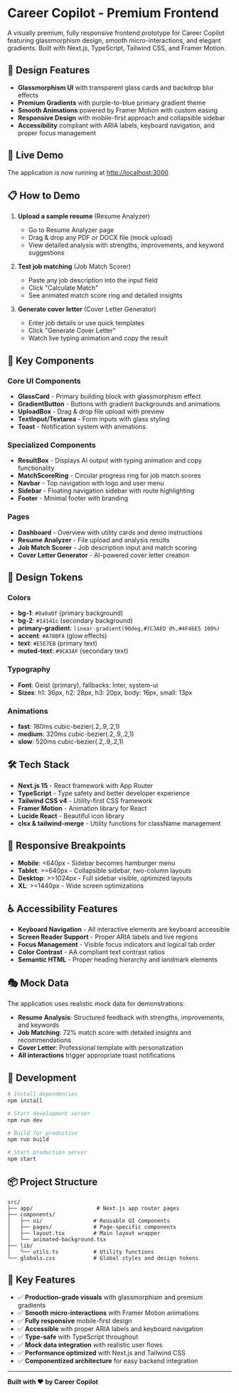 # Career Copilot - Premium Frontend

A visually premium, fully responsive frontend prototype for Career Copilot featuring glassmorphism design, smooth micro-interactions, and elegant gradients. Built with Next.js, TypeScript, Tailwind CSS, and Framer Motion.

## 🎨 Design Features

- **Glassmorphism UI** with transparent glass cards and backdrop blur effects
- **Premium Gradients** with purple-to-blue primary gradient theme
- **Smooth Animations** powered by Framer Motion with custom easing
- **Responsive Design** with mobile-first approach and collapsible sidebar
- **Accessibility** compliant with ARIA labels, keyboard navigation, and proper focus management

## 🚀 Live Demo

The application is now running at [http://localhost:3000](http://localhost:3000)

## 📋 How to Demo

1. **Upload a sample resume** (Resume Analyzer)
   - Go to Resume Analyzer page
   - Drag & drop any PDF or DOCX file (mock upload)
   - View detailed analysis with strengths, improvements, and keyword suggestions

2. **Test job matching** (Job Match Scorer)
   - Paste any job description into the input field
   - Click "Calculate Match"
   - See animated match score ring and detailed insights

3. **Generate cover letter** (Cover Letter Generator)
   - Enter job details or use quick templates
   - Click "Generate Cover Letter"
   - Watch live typing animation and copy the result

## 🧱 Key Components

### Core UI Components
- **GlassCard** - Primary building block with glassmorphism effect
- **GradientButton** - Buttons with gradient backgrounds and animations
- **UploadBox** - Drag & drop file upload with preview
- **TextInput/Textarea** - Form inputs with glass styling
- **Toast** - Notification system with animations

### Specialized Components
- **ResultBox** - Displays AI output with typing animation and copy functionality
- **MatchScoreRing** - Circular progress ring for job match scores
- **Navbar** - Top navigation with logo and user menu
- **Sidebar** - Floating navigation sidebar with route highlighting
- **Footer** - Minimal footer with branding

### Pages
- **Dashboard** - Overview with utility cards and demo instructions
- **Resume Analyzer** - File upload and analysis results
- **Job Match Scorer** - Job description input and match scoring
- **Cover Letter Generator** - AI-powered cover letter creation

## 🎯 Design Tokens

### Colors
- **bg-1**: `#0a0a0f` (primary background)
- **bg-2**: `#14141c` (secondary background)
- **primary-gradient**: `linear-gradient(90deg,#7C3AED 0%,#4F46E5 100%)`
- **accent**: `#A78BFA` (glow effects)
- **text**: `#E5E7EB` (primary text)
- **muted-text**: `#9CA3AF` (secondary text)

### Typography
- **Font**: Geist (primary), fallbacks: Inter, system-ui
- **Sizes**: h1: 36px, h2: 28px, h3: 20px, body: 16px, small: 13px

### Animations
- **fast**: 180ms cubic-bezier(.2,.9,.2,1)
- **medium**: 320ms cubic-bezier(.2,.9,.2,1)
- **slow**: 520ms cubic-bezier(.2,.9,.2,1)

## 🛠 Tech Stack

- **Next.js 15** - React framework with App Router
- **TypeScript** - Type safety and better developer experience
- **Tailwind CSS v4** - Utility-first CSS framework
- **Framer Motion** - Animation library for React
- **Lucide React** - Beautiful icon library
- **clsx & tailwind-merge** - Utility functions for className management

## 📱 Responsive Breakpoints

- **Mobile**: <640px - Sidebar becomes hamburger menu
- **Tablet**: >=640px - Collapsible sidebar, two-column layouts
- **Desktop**: >=1024px - Full sidebar visible, optimized layouts
- **XL**: >=1440px - Wide screen optimizations

## ♿ Accessibility Features

- **Keyboard Navigation** - All interactive elements are keyboard accessible
- **Screen Reader Support** - Proper ARIA labels and live regions
- **Focus Management** - Visible focus indicators and logical tab order
- **Color Contrast** - AA compliant text contrast ratios
- **Semantic HTML** - Proper heading hierarchy and landmark elements

## 🎭 Mock Data

The application uses realistic mock data for demonstrations:

- **Resume Analysis**: Structured feedback with strengths, improvements, and keywords
- **Job Matching**: 72% match score with detailed insights and recommendations
- **Cover Letter**: Professional template with personalization
- **All interactions** trigger appropriate toast notifications

## 🔧 Development

```bash
# Install dependencies
npm install

# Start development server
npm run dev

# Build for production
npm run build

# Start production server
npm start
```

## 📦 Project Structure

```
src/
├── app/                    # Next.js app router pages
├── components/
│   ├── ui/                # Reusable UI components
│   ├── pages/             # Page-specific components
│   ├── layout.tsx         # Main layout wrapper
│   └── animated-background.tsx
├── lib/
│   └── utils.ts           # Utility functions
└── globals.css            # Global styles and design tokens
```

## 🌟 Key Features

- ✅ **Production-grade visuals** with glassmorphism and premium gradients
- ✅ **Smooth micro-interactions** with Framer Motion animations
- ✅ **Fully responsive** mobile-first design
- ✅ **Accessible** with proper ARIA labels and keyboard navigation
- ✅ **Type-safe** with TypeScript throughout
- ✅ **Mock data integration** with realistic user flows
- ✅ **Performance optimized** with Next.js and Tailwind CSS
- ✅ **Componentized architecture** for easy backend integration

---

**Built with ❤️ by Career Copilot**
